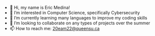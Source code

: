 - 👋 Hi, my name is Eric Medina!
- 👀 I’m interested in Computer Science, specifically Cybersecurity
- 🌱 I’m currently learning many languages to improve my coding skills 
- 💞️ I’m looking to collaborate on any types of projects over the summer
- 📫 How to reach me: 20eam22@queensu.ca

<!---
EMedina456/EMedina456 is a ✨ special ✨ repository because its `README.md` (this file) appears on your GitHub profile.
You can click the Preview link to take a look at your changes.
--->
